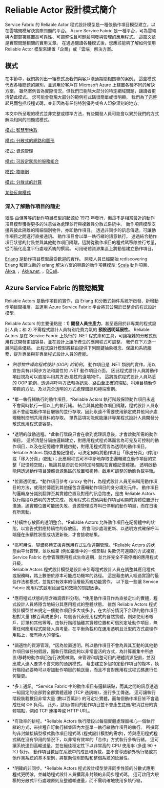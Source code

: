 <properties
   pageTitle="Reliable Actors 模式和反向模式 | Microsoft Azure"
   description="提供下列各項的概觀：動作項目程式設計模型、適用於 Service Fabric Reliable Actors 的設計模式，以及所要避免的一些反向模式。"
   services="service-fabric"
   documentationCenter=".net"
   authors="vturecek"
   manager="timlt"
   editor=""/>

<tags
   ms.service="service-fabric"
   ms.devlang="dotnet"
   ms.topic="article"
   ms.tgt_pltfrm="NA"
   ms.workload="NA"
   ms.date="08/11/2015"
   ms.author="vturecek"/>


# Reliable Actor 設計模式簡介

Service Fabric 的 Reliable Actor 程式設計模型是一種依動作項目模型建立，以在雲端規模解決實際問題的平台。 Azure Service Fabric 是一種平台，可為雲端與內部部署建置高可靠性、可調整性且可輕鬆開發與管理的應用程式。
這篇文章是實際問題相關的實用文章。 在通過閱讀各種模式後，您應該能夠了解如何使用 Reliable Actor 模型來建置「企業」或「雲端」解決方案。

## 模式

在本節中，我們將列出一組模式及我們與客戶溝通期間相關聯的案例。
這些模式代表各種問題的類別，並適用於客戶在 Microsoft Azure 上建置各種不同的解決方案。
雖然案例皆為實際情況，但我們已剔除大部分的特定網域問題，讓讀者更清楚此模式。 您可能會發現大部分的範例程式碼很簡單或很明顯。 我們為了完整起見而包括該程式碼，並非因為有任何特別優秀或令人印象深刻的地方。

本文中所呈現的模式並非完整或標準方法，有些開發人員可能會以異於我們的方式解決相同的問題或模式。

[模式: 智慧型快取](service-fabric-reliable-actors-pattern-smart-cache.md)

[模式: 分散式的網路和圖形](service-fabric-reliable-actors-pattern-distributed-networks-and-graphs.md)

[模式: 資源管理](service-fabric-reliable-actors-pattern-resource-governance.md)

[模式: 可設定狀態的服務組合](service-fabric-reliable-actors-pattern-stateful-service-composition.md)

[模式: 物聯網](service-fabric-reliable-actors-pattern-internet-of-things.md)

[模式: 分散式的計算](service-fabric-reliable-actors-pattern-distributed-computation.md)

[某些反向模式](service-fabric-reliable-actors-anti-patterns.md)

### 深入了解動作項目的簡史

[紙張](http://dl.acm.org/citation.cfm?id=1624804) 由但等等的動作項目模型的起源於 1973 年發行，但這不是相當最近的動作項目模型獲得更多的注意做為處理並行與複雜性分散式系統中。
動作項目模型支援與彼此隔離的精細個別物件，亦即動作項目。 透過非同步的訊息傳遞，可讓動作項目之間進行直接通訊。 動作項目會以單一執行緒的語意執行。 透過結合動作項目狀態的封裝並與其他動作項目隔離，這將從動作項目的程式碼移除並行考量，從而簡化高度平行處理系統的撰寫。 可用硬體資源集區上將動態建立動作項目。

[Erlang](http://www.erlang.org/)  是動作項目模型最受歡迎的實作。 開發人員已經開始 rediscovering Erlang 和建立新的 erlang 解決方案的興趣的動作項目模型: [Scala](http://www.scala-lang.org/) 動作項目、 [Akka](http://akka.io), ，[Akka.net](http://getakka.net/), ，[DCell](http://research.microsoft.com/pubs/75988/dcell.pdf)。

## Azure Service Fabric 的簡短概覽

Reliable Actors 是動作項目的實作，由 Erlang 和分散式物件系統所啟發、新增動作項目間接層，並運用 Azure Service Fabric 平台將其公開於已整合的程式設計模型。

Reliable Actors 的主要優點是：1) **開發人員生產力**，甚至適用於非專業的程式設計人員；和 2) 不需程式設計人員特別花費力氣的 **預設透明延展性**。 Reliable Actors 是在 Service Fabric 上執行的 .NET 程式庫和工具，可讓複雜的分散式應用程式開發更加容易，並在設計上讓所產生的應用程式可調整。 我們在下方逐一展開這些優點。
此程式設計模型將藉由提供下列關鍵抽象概念、保證和系統服務，提升專業與非專業程式設計人員的產能。

* *熟悉物件導向程式設計 (OOP) 的範例*。 動作項目是 .NET 類別的實作，用以宣告具有非同步方法和屬性的 .NET 動作項目介面。 因此程式設計人員將動作項目視為可以直接叫用其方法/屬性的遠端物件。 這將提供程式設計人員熟悉的 OOP 範例，透過將呼叫方法轉為訊息、路由至正確的端點、叫用目標動作項目的方法，及以完全透明的方式處理錯誤和極端案例。

* *單一執行緒執行的動作項目。*Reliable Actors 執行階段保證動作項目永遠不會同時執行一個以上的執行緒。 結合與其他動作項目隔離，程式設計人員永遠不會面臨動作項目層級的並行存取，因此永遠不需要使用鎖定或其他同步處理機制控制共用資料的存取。 單靠這項功能就能讓非專業程式設計人員開發分散式應用程式更容易。

* *透明的啟動過程。*此執行階段只會在收到處理訊息後，才會啟動所需的動作項目。 這將清楚分隔由邏輯建立，對應用程式程式碼而言為可見及可控制的動作項目，以及在記憶體中實體啟動，對應用程式而言為透明的動作項目。 Reliable Actors 類似虛擬記憶體，可決定何時將動作項目「移出分頁」(停用) 或「移入分頁」(啟動)；此應用程式可不中斷地存取由邏輯建立動作項目的完整「記憶體空間」，無論其是否於任何特定時間點在實體記憶體裡。 透明啟動能夠透過動作項目硬體資源集區的放置和移轉，啟用可調整的動態負載平衡。

* *位置透明度。*動作項目參考 (proxy 物件)，為程式設計人員用來叫用動作項目的方法，或用於傳遞到其他僅包含邏輯動作項目的身分識別元件。 動作項目的邏輯身分識別翻譯至其實體位置及對應的訊息路由，是由 Reliable Actors 執行階段以透明的方式完成。 應用程式程式碼與動作項目明顯的實體位置進行溝通，該實體位置可能因失敗、資源管理或呼叫已停用的動作項目，而在日後有所異動。

* *持續性存放區的透明整合。*Reliable Actors 允許動作項目在記憶體中的狀態，以宣告式對應持續性的存放區。 將會同步處理更新、以透明方式確保呼叫端僅在永續性狀態成功更新後，才會接收結果。

* *高可用性，容錯移轉支援與應用程式生命週期管理。*Reliable Actors 的狀態由平台管理，並以如果 (例如叢集中的一個節點) 失敗仍可還原的方式複寫。Service Fabric 也會管理應用程式生命週期，並允許完全不需停機的應用程式升級。  
Reliable Actors 程式設計模型是設計來引導程式設計人員在調整其應用程式或服務時，踏上數倍於原本可能成功機率的路徑。 這是藉由納入經過實證的最佳作法和模式，並提供有效率的低層級系統功能實作。 以下是一些讓 Service Fabric 應用程式啟用延展性和效能的關鍵因素。

* *應用程式狀態的隱含微調資料分割。*使用動作項目作為直接定址的實體，程式設計人員將隱含地細分其應用程式的整體狀態。 雖然 Reliable Actors 程式設計模型並未規定一個動作項目多大或多小，在大部分情況下合理的動作項目相對大量 (數百萬或更多)，每個皆代表應用程式的自然實體，例如使用者帳戶、訂單和其他等等。由執行階段抽離其實體位置和可個別定址動作項目，無需任何應用程式開發人員考量，在平衡負載和在運用透明且泛型的方式處理作用點上，擁有極大的彈性。

* *調適性的資源管理。*因為位置透明，所以動作項目不會為與其互動的其他動作項目做任何假設，而執行階段能夠以非常靈活的方式，為計算叢集中所放置/移轉的動作項目進行決策微調，來管理和調整可用的硬體資源配置，並因應載入連入要求不會失敗的通訊模式。 藉由建立多個特定動作項目的複本，執行階段必要時可以增加動作項目的輸送量，而且不會對應用程式程式碼進行任何變更。

* *多工通訊。*Service Fabric 中的動作項目有邏輯端點，而其之間的訊息透過一組固定的全部對全部實體連線 (TCP 通訊端)，進行多工傳送。 這可讓執行階段裝載數目非常大量 (數以百萬計) 的可定址實體，而每個動作項目皆不會造成任何 OS 負荷。 此外，啟用/停用的動作項目並不會產生註冊/取消註冊的實體端點，例如 TCP 連接埠或 HTTP URL。

* *有效率的排程。*Reliable Actors 執行階段以每個實體處理器核心一個執行緒的方式，來排程自訂執行緒集區內大量單一執行緒動作項目的執行。 所撰寫的非封鎖接續型樣式動作項目程式碼 (程式設計模型的需求)，將與應用程式程式碼在沒有爭用的情況下，以非常有效率的「合作」方式執行多執行緒。 這可讓系統達到高輸送量，並在絕佳穩定性下以非常高的 CPU 使用率 (多達 90 + %) 執行。 動作項目數目在系統中的成長和負載，並不會導致額外執行緒或其他作業系統的基本型別，將幫助個別節點和整個系統的延展性。

* *明確的非同步。*Reliable Actors 程式設計模型使非同步性質的分散式應用程式更明確，並輔助程式設計人員撰寫非封鎖的非同步程式碼。 這可啟用大規模的分散式平行處理原則及整體輸送量，而不需明確地使用多執行緒。





